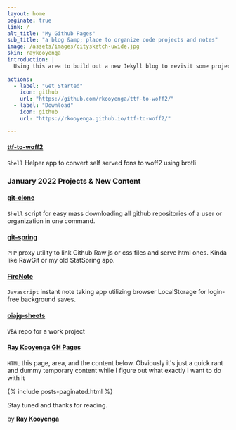 ```yaml
---
layout: home
paginate: true
link: /
alt_title: "My Github Pages"
sub_title: "a blog &amp; place to organize code projects and notes"
image: /assets/images/citysketch-uwide.jpg
skin: raykooyenga
introduction: |
  Using this area to build out a new Jekyll blog to revisit some projects and discuss new stuff I've been working on. I'll have some content soon here. I'll be trying to build out the new raykooyenga.com site as well as while working on other projects. 
  
actions:
  - label: "Get Started"
    icon: github
    url: "https://github.com/rkooyenga/ttf-to-woff2/"
  - label: "Download"
    icon: github
    url: "https://rkooyenga.github.io/ttf-to-woff2/"

---
```


#### [**ttf-to-woff2**](https://rkooyenga.github.io/ttf-to-woff2/)
``Shell`` Helper app to convert self served fons to woff2 using brotli 

### January 2022 Projects & New Content

#### [**git-clone**](https://rkooyenga.github.io/git-clone/) 
``Shell`` script for easy mass downloading all github repositories of a user or organization in one command.

#### [**git-spring**](https://rkooyenga.github.io/git-spring/)
``PHP`` proxy utility to link Github Raw js or css files and serve html ones. Kinda like RawGit or my old StatSpring app.

#### [**FireNote**](https://rkooyenga.github.io/firenote/)
``Javascript`` instant note taking app utilizing browser LocalStorage for login-free background saves.

#### [**oiajg-sheets**](https://github.com/rkooyenga/oiagj-sheets)
``VBA`` repo for a work project

#### [**Ray Kooyenga GH Pages**](https://rkooyenga.github.io/)
``HTML`` this page, area, and the content below. Obviously it's just a quick rant and dummy temporary content while I figure out what exactly I want to do with it


<!-- 
#### personal stuff
I don't code much anymore and retired from that sort of work after some traumatic life and business events. For years even looking at a computer made me twitch. I guess I have a form of PTSD which sounds extreme but if I were to explain what was done to me by some once close friends and business partners and just how bad my life got it would make sense. I'll talk about it on some blog entries when I set that up. In the meantime I'm slowly trying to rebuild my life and overcome some of these psychological obstacles. As such I'm going to start slow by tinkering with and republishing here small simple stuff beginning with projects I did in the past as hobby fun stuff and not connected to old business projects which are difficult for me to look at and would cause problems if I re-associate myself with them publicly.

I feel good like I'm making some progress and hope to put some good content here soon. Probably going to do walk through on server / ssh hardening, aws-cli, twilio phone projects of which I've written a LOT assuming I regain access to my old twilio acct that stuff will be interesting I think. Bash scripts, some javascript stuff, building and managing your own VPN which I've been doing since 2013, maybe some chromebook hacking, all kinds of stuff. 

#### organization
I have a LOT of git IDs to separate work projects over the years. Most are under aliases here and at BitBucket. And mostly from about 6 years ago where I was coding 12 hours a day.

I started this rkooyenga.github.io / Ray Kooyenga org account for a couple reasons. One is theres virtually no work published under my real name despite all the projects I worked on for business privacy reasons. And so I thought I should throw a trinket or 2 on my name just so I'm not a total ghost.

Another benefit and the reason I made it an org is to be able to publish to it from other ids if even privately in order that i'd be able to use this area without logging out and back in.

#### SEO & reputation management
There's also a huge google search content / seo benefit here too as it will help push down some fake accounts on search pages that are not really me but rather things an old business partner put out there (fake WordPress, fake github, fake Facebook, fake LinkedIn, fake Twitter, etc). It's all over Google and we don't talk so I have no way to get him to remove that stuff or give me access to take over those accounts. Even now I'm using rkooyenga instead of raykooyenga @ github because...he has that too in my name. To be honest most of the social accounts and profiles I have setup in the past 5 years were literally an attempt to take back my name and online reputation as the 1st 100 links on Google were all fake stuff about me that he controls. I'm a private person and with great reluctance and frustration was forced to setup accts solely to create any content at all. 
-->

  {% include posts-paginated.html %}



Stay tuned and thanks for reading.

by [**Ray Kooyenga**](https://github.com/rkooyenga)

 <script async src="https://www.googletagmanager.com/gtag/js?id=G-FMNEL9EL9Z"></script> 
 
